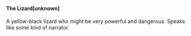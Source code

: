 #### The Lizard[unknown]

A yellow-black lizard who *might* be very powerful and dangerous. Speaks like some kind of narrator.

